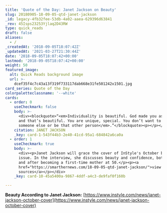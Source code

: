 ```yaml
---
title: 'Quote of the Day: Janet Jackson on Beauty'
slug: 20180905-18-09-05-qtd-janet-jackson
_id: legacy-4fb32fee-53db-4a02-aaea-629396d63841
_rev: 45Isps23253Yjlaq2D43RW
type: quick_reads
draft: false
aliases:
  - /
_createdAt: '2018-09-05T18:07:42Z'
_updatedAt: '2021-03-27T21:30:44Z'
date: '2018-09-05T18:07:42+00:00'
lastmod: '2018-09-05T18:07:42+00:00'
weight: 50
featured_image:
  alt: Quick Reads background image
  url: >-
    dcef35f4c7c43a13f319f733117dab668e31fe501242x1501.jpg
card_series: Quote of the Day
colorpaletteclassname: '--white'
cards:
  - order: 0
    useCheckmark: false
    body: >-
      <div><blockquote>“<em>Individuality is beautiful. God made you as you are,
      and that’s beautiful. You are unique, special. You don’t want to look like
      someone else or be that other person</em>.”</blockquote><p></p></div>
    citation: JANET JACKSON
    _key: card-1-543f44b3-2e40-41cd-95a1-684842a6ca0a
  - order: 1
    useCheckmark: true
    body: >-
      <div><p>Janet Jackson will grace the cover of InStyle's October beauty
      issue. In the interview, she discusses beauty and confidence, both before
      and after becoming a first-time mother at 50.</p><p><a
      href="https://smarthernews.com/18-09-05-qtd-janet-jackson/">view
      sources</a></p></div>
    _key: card-10-45a5400a-9867-4ddf-a4c3-de9faf0f160b

---
```

**Beauty According to Janet Jackson:** [https://www.instyle.com/news/janet-jackson-october-cover](https://www.instyle.com/news/janet-jackson-october-cover)